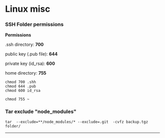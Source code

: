 # Linux misc

### SSH Folder permissions

**Permissions**

.ssh directory: **700**

public key (.pub file): **644** 

private key (id_rsa): **600** 

home directory: **755**

```
chmod 700 .shh
chmod 644 .pub
chmod 600 id_rsa
	
chmod 755 ~
```
	
	
### Tar exclude "node_modules"

```
tar  --exclude=**/node_modules/* --exclude=.git  -cvfz backup.tgz folder/
```
---